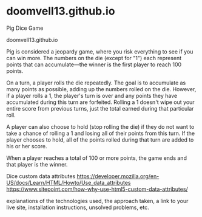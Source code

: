 # doomvell13.github.io

Pig Dice Game

doomvell13.github.io

Pig is considered a jeopardy game, where you risk everything to see if you can win more. The numbers on the die (except for "1") each represent points that can accumulate—the winner is the first player to reach 100 points. 

On a turn, a player rolls the die repeatedly. The goal is to accumulate as many points as possible, adding up the numbers rolled on the die. However, if a player rolls a 1, the player's turn is over and any points they have accumulated during this turn are forfeited. Rolling a 1 doesn't wipe out your entire score from previous turns, just the total earned during that particular roll.

A player can also choose to hold (stop rolling the die) if they do not want to take a chance of rolling a 1 and losing all of their points from this turn. If the player chooses to hold, all of the points rolled during that turn are added to his or her score.

When a player reaches a total of 100 or more points, the game ends and that player is the winner.


Dice custom data attributes
https://developer.mozilla.org/en-US/docs/Learn/HTML/Howto/Use_data_attributes 
<br>
https://www.sitepoint.com/how-why-use-html5-custom-data-attributes/
<br>


explanations of the technologies used, the approach taken, a link to your live site, installation instructions, unsolved problems, etc.
